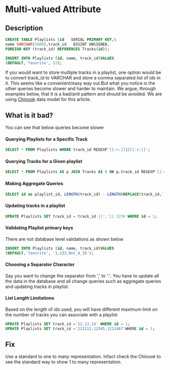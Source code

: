 # Multi-valued Attribute

## Description

```sql
CREATE TABLE Playlists (id   SERIAL PRIMARY KEY,\
name VARCHAR(1000),track_id   BIGINT UNSIGNED,
FOREIGN KEY (track_id) REFERENCES Tracks(id));

INSERT INTO Playlists (id, name, track_id)VALUES 
(DEFAULT,'favorite', 12);
```

If you would want to store multiple tracks in a playlist, one option would be to convert track\_id to VARCHAR and store a comma separated list of ids in it. This seems like a convenient/easy way out.But what you notice is the other queries become slower and harder to maintain. We argue, through examples below, that it is a bad/anti pattern and should be avoided. We are using [Chinook](https://dataschool.com/assets/images/Chinook%20ERD.png) data model for this article.

## What is it bad?

You can see that below queries become slower

#### Querying Playlists for a Specific Track

```sql
SELECT * FROM Playlists WHERE track_id REGEXP'[[:<:]]12[[:>:]]';
```

#### Querying Tracks for a Given playlist

```sql
SELECT * FROM Playlists AS p JOIN Tracks AS t ON p.track_id REGEXP'[[:<:]]'|| t.id ||'[[:>:]]' WHERE p.id = 1;
```

#### Making Aggregate Queries

```sql
SELECT id as playlist_id, LENGTH(track_id) - LENGTH(REPLACE(track_id,',','')) + 1 AS tracks_in_one_playlist FROM Playlists;
```

#### Updating tracks in a playlist

```sql
UPDATE Playlists SET track_id = track_id ||','|| 1234 WHERE id = 1;

```

#### Validating Playlist primary keys

There are not database level validations as shown below

```sql
INSERT INTO Playlists (id, name, track_id)VALUES 
(DEFAULT,'favorite', '1,233,Not_A_ID');

```

#### Choosing a Separator Character

Say you want to change the separator from ',' to ':'. You have to update all the data in the database and all change queries such as aggregate queries and updating tracks in playlist.

#### List Length Limitations

Based on the length of ids used, you will have different maximum limit on the number of tracks you can associate with a playlist

```sql
UPDATE Playlists SET track_id ='12,13,14' WHERE id = 1;
UPDATE Playlists SET track_id ='121212,12345,1211467'WHERE id = 1;
```

## Fix

Use a standard to one to many representation. Infact check the Chinook to see the standard way to show 1 to many representation.

